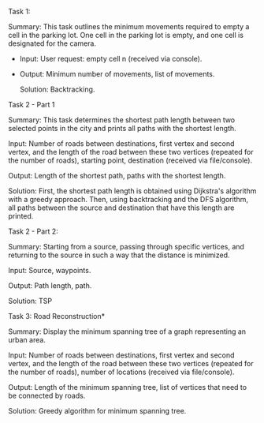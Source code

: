 
Task 1:

Summary: This task outlines the minimum movements required to empty a cell in the parking lot. One cell in the parking lot is empty, and one cell is designated for the camera.

- Input: User request: empty cell n (received via console).

- Output: Minimum number of movements, list of movements.

  Solution: Backtracking.

Task 2 - Part 1

Summary: This task determines the shortest path length between two selected points in the city and prints all paths with the shortest length.

Input: Number of roads between destinations, first vertex and second vertex, and the length of the road between these two vertices (repeated for the number of roads), starting point, destination (received via file/console).

Output: Length of the shortest path, paths with the shortest length.

Solution: First, the shortest path length is obtained using Dijkstra's algorithm with a greedy approach. Then, using backtracking and the DFS algorithm, all paths between the source and destination that have this length are printed.

Task 2 - Part 2: 

Summary: Starting from a source, passing through specific vertices, and returning to the source in such a way that the distance is minimized.

Input: Source, waypoints.

Output: Path length, path.

Solution: TSP 

Task 3: Road Reconstruction*

Summary: Display the minimum spanning tree of a graph representing an urban area.

Input: Number of roads between destinations, first vertex and second vertex, and the length of the road between these two vertices (repeated for the number of roads), number of locations (received via file/console).

Output: Length of the minimum spanning tree, list of vertices that need to be connected by roads.

Solution: Greedy algorithm for minimum spanning tree.

